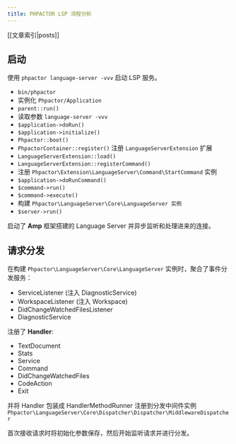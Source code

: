 ```yaml
---
title: PHPACTOR LSP 流程分析
---
```

[[文章索引|posts]]

## 启动

使用 `phpactor language-server -vvv` 启动 LSP 服务。

* `bin/phpactor`
* 实例化 `Phpactor/Application`
* `parent::run()`
* 读取参数 `language-server -vvv`
* ``$application->doRun()``
* ``$application->initialize()``
* `Phpactor::boot()`
* `PhpactorContainer::register()` 注册 `LanguageServerExtension` 扩展
* `LanguageServerExtension::load()`
* `LanguageServerExtension::registerCommand()`
* 注册 `Phpactor\Extension\LanguageServer\Command\StartCommand` 实例
* `$application->doRunCommand()`
* `$command->run()`
* `$command->execute()`
* 构建 `Phpactor\LanguageServer\Core\LanguageServer 实例`
* `$server->run()`

启动了 **Amp** 框架搭建的 Language Server 并异步监听和处理进来的连接。

## 请求分发
在构建 `Phpactor\LanguageServer\Core\LanguageServer`
实例时，聚合了事件分发服务：
* ServiceListener (注入 DiagnosticService)
* WorkspaceListener (注入 Workspace)
* DidChangeWatchedFilesListener
* DiagnosticService

注册了 **Handler**:
* TextDocument
* Stats
* Service
* Command
* DidChangeWatchedFiles
* CodeAction
* Exit

并将 Handler 包装成 HandlerMethodRunner 注册到分发中间件实例 `Phpactor\LanguageServer\Core\Dispatcher\Dispatcher\MiddlewareDispatcher`

首次接收请求时将初始化参数保存，然后开始监听请求并进行分发。
